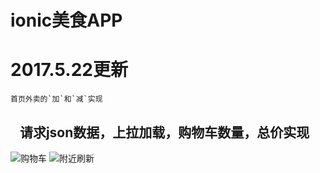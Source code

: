 ionic美食APP
====

# 2017.5.22更新
    首页外卖的`加`和`减`实现
    请求json数据，上拉加载，购物车数量，总价实现
--------------------

![购物车](http://g.recordit.co/3LoivPGbOW.gif)
![附近刷新](http://g.recordit.co/dc8aQ8Rf10.gif)

